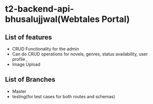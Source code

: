 # t2-backend-api-bhusalujjwal(Webtales Portal)

## List of features
- CRUD Functionality for the admin
- Can do CRUD operations for novels, genres, status availability, user profile ,
- Image Upload

## List of Branches
- Master
- testing(for test cases for both routes and schemas)